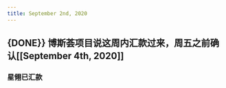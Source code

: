 ```yaml
---
title: September 2nd, 2020
---
```


## {DONE}} 博斯荟项目说这周内汇款过来，周五之前确认[[September 4th, 2020]]
### 星翎已汇款
